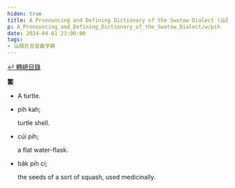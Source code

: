 ```yaml
---
hiden: true
title: A Pronouncing and Defining Dictionary of the Swatow Dialect (汕頭方言音義字典) / pih
p: A_Pronouncing_and_Defining_Dictionary_of_the_Swatow_Dialect/w/pih
date: 2024-04-01 23:00:00
tags: 
- 汕頭方言音義字典
---
```


[↩️ 轉總目錄](/A_Pronouncing_and_Defining_Dictionary_of_the_Swatow_Dialect)


**鱉**
- A turtle.

- pih kah;

  turtle shell.

- cúi pih;

  a flat water-flask.

- bâk pih cí;

  the seeds of a sort of squash, used medicinally.